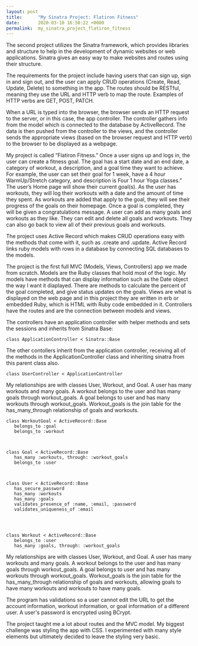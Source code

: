 ```yaml
---
layout: post
title:      "My Sinatra Project: Flatiron Fitness"
date:       2020-03-10 16:50:22 +0000
permalink:  my_sinatra_project_flatiron_fitness
---
```





The second project utilizes the Sinatra framework, which provides libraries and structure to help in the development of dynamic websites or web applications.  Sinatra gives an easy way to make websites and routes using their structure.  

The requirements for the project include having users that can sign up, sign in and sign out, and the user can apply CRUD operations (Create, Read, Update, Delete) to something in the app.  The routes should be RESTful, meaning they use the URL and HTTP verb to map the route.  Examples of HTTP verbs are GET, POST, PATCH.  

When a URL is typed into the browser, the browser sends an HTTP request to the server, or in this case, the app controller.  The controller gathers info from the model which is connected to the database by ActiveRecord.  The data is then pushed from the controller to the views, and the controller sends the appropriate views (based on the browser request and HTTP verb) to the browser to be displayed as a webpage.

My project is called “Flatiron Fitness.”  Once a user signs up and logs in, the user can create a fitness goal.  The goal has a start date and an end date, a category of workout, a description, and a goal time they want to achieve.  For example, the user can set their goal for 1 week, have a 4 hour WarmUp/Stretch category, and description is Four 1 hour Yoga classes.”  The user’s Home page will show their current goal(s).  As the user has workouts, they will log their workouts with a date and the amount of time they spent.  As workouts are added that apply to the goal, they will see their progress of the goals on their homepage.  Once a goal is completed, they will be given a congratulations message.  A user can add as many goals and workouts as they like.  They can edit and delete all goals and workouts.  They can also go back to view all of their previous goals and workouts.  

The project uses Active Record which makes CRUD operations easy with the methods that come with it, such as .create and .update.  Active Record links ruby models with rows in a database by connecting SQL databases to the models.  

The project is the first full MVC (Models, Views, Controllers) app we made from scratch.  Models are the Ruby classes that hold most of the logic.  My models have methods that can display information such as the Date object the way I want it diaplayed.  There are methods to calculate the percent of the goal completed, and give status updates on the goals.  Views are what is displayed on the web page and in this project they are written in erb or embedded Ruby, which is HTML with Ruby code embedded in it. Controllers have the routes and are the connection between models and views.

The controllers have an application controller with helper methods and sets the sessions and inherits from Sinatra Base:
```
class ApplicationController < Sinatra::Base
```

The other contollers inherit from the application controller, receiving all of the methods in the ApplicationController class and inheriting sinatra from this parent class also.
```
class UserController < ApplicationController
```

My relationships are with classes User, Workout, and Goal.  A user has many workouts and many goals.  A workout belongs to the user and has many goals through workout_goals.  A goal belongs to user and has many workouts through workout_goals.  Workout_goals is the join table for the has_many_through relationship of goals and workouts.  

```
class WorkoutGoal < ActiveRecord::Base
   belongs_to :goal
   belongs_to :workout
	


class Goal < ActiveRecord::Base
   has_many :workouts, through: :workout_goals
   belongs_to :user



class User < ActiveRecord::Base
   has_secure_password
   has_many :workouts
   has_many :goals
   validates_presence_of :name, :email, :password
   validates_uniqueness_of :email




class Workout < ActiveRecord::Base
   belongs_to :user
   has_many :goals, through: :workout_goals
 ```



My relationships are with classes User, Workout, and Goal.  A user has many workouts and many goals.  A workout belongs to the user and has many goals through workout_goals.  A goal belongs to user and has many workouts through workout_goals.  Workout_goals is the join table for the has_many_through relationship of goals and workouts, allowing goals to have many workouts and workouts to have many goals.  

The program has validations so a user cannot edit the URL to get the account information,  workout information, or goal information of a different user.  A user's password is encrypted using BCrypt.  

The project taught me a lot about routes and the MVC model.  My biggest challenge was styling the app with CSS.  I experimented with many style elements but ultimately decided to leave the styling very basic.  
